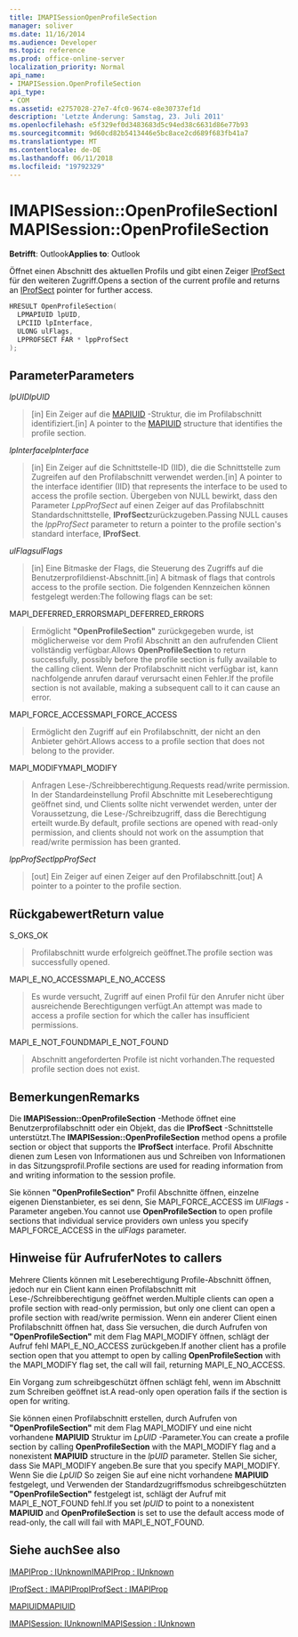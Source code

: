 ```yaml
---
title: IMAPISessionOpenProfileSection
manager: soliver
ms.date: 11/16/2014
ms.audience: Developer
ms.topic: reference
ms.prod: office-online-server
localization_priority: Normal
api_name:
- IMAPISession.OpenProfileSection
api_type:
- COM
ms.assetid: e2757028-27e7-4fc0-9674-e8e30737ef1d
description: 'Letzte Änderung: Samstag, 23. Juli 2011'
ms.openlocfilehash: e5f329ef0d3483683d5c94ed38c6631d86e77b93
ms.sourcegitcommit: 9d60cd82b5413446e5bc8ace2cd689f683fb41a7
ms.translationtype: MT
ms.contentlocale: de-DE
ms.lasthandoff: 06/11/2018
ms.locfileid: "19792329"
---
```

# <a name="imapisessionopenprofilesection"></a><span data-ttu-id="6ff4e-103">IMAPISession::OpenProfileSection</span><span class="sxs-lookup"><span data-stu-id="6ff4e-103">IMAPISession::OpenProfileSection</span></span>

  
  
<span data-ttu-id="6ff4e-104">**Betrifft**: Outlook</span><span class="sxs-lookup"><span data-stu-id="6ff4e-104">**Applies to**: Outlook</span></span> 
  
<span data-ttu-id="6ff4e-105">Öffnet einen Abschnitt des aktuellen Profils und gibt einen Zeiger [IProfSect](iprofsectimapiprop.md) für den weiteren Zugriff.</span><span class="sxs-lookup"><span data-stu-id="6ff4e-105">Opens a section of the current profile and returns an [IProfSect](iprofsectimapiprop.md) pointer for further access.</span></span> 
  
```cpp
HRESULT OpenProfileSection(
  LPMAPIUID lpUID,
  LPCIID lpInterface,
  ULONG ulFlags,
  LPPROFSECT FAR * lppProfSect
);
```

## <a name="parameters"></a><span data-ttu-id="6ff4e-106">Parameter</span><span class="sxs-lookup"><span data-stu-id="6ff4e-106">Parameters</span></span>

 <span data-ttu-id="6ff4e-107">_lpUID_</span><span class="sxs-lookup"><span data-stu-id="6ff4e-107">_lpUID_</span></span>
  
> <span data-ttu-id="6ff4e-108">[in] Ein Zeiger auf die [MAPIUID](mapiuid.md) -Struktur, die im Profilabschnitt identifiziert.</span><span class="sxs-lookup"><span data-stu-id="6ff4e-108">[in] A pointer to the [MAPIUID](mapiuid.md) structure that identifies the profile section.</span></span> 
    
 <span data-ttu-id="6ff4e-109">_lpInterface_</span><span class="sxs-lookup"><span data-stu-id="6ff4e-109">_lpInterface_</span></span>
  
> <span data-ttu-id="6ff4e-110">[in] Ein Zeiger auf die Schnittstelle-ID (IID), die die Schnittstelle zum Zugreifen auf den Profilabschnitt verwendet werden.</span><span class="sxs-lookup"><span data-stu-id="6ff4e-110">[in] A pointer to the interface identifier (IID) that represents the interface to be used to access the profile section.</span></span> <span data-ttu-id="6ff4e-111">Übergeben von NULL bewirkt, dass den Parameter _LppProfSect_ auf einen Zeiger auf das Profilabschnitt Standardschnittstelle, **IProfSect**zurückzugeben.</span><span class="sxs-lookup"><span data-stu-id="6ff4e-111">Passing NULL causes the  _lppProfSect_ parameter to return a pointer to the profile section's standard interface, **IProfSect**.</span></span>
    
 <span data-ttu-id="6ff4e-112">_ulFlags_</span><span class="sxs-lookup"><span data-stu-id="6ff4e-112">_ulFlags_</span></span>
  
> <span data-ttu-id="6ff4e-113">[in] Eine Bitmaske der Flags, die Steuerung des Zugriffs auf die Benutzerprofildienst-Abschnitt.</span><span class="sxs-lookup"><span data-stu-id="6ff4e-113">[in] A bitmask of flags that controls access to the profile section.</span></span> <span data-ttu-id="6ff4e-114">Die folgenden Kennzeichen können festgelegt werden:</span><span class="sxs-lookup"><span data-stu-id="6ff4e-114">The following flags can be set:</span></span>
    
<span data-ttu-id="6ff4e-115">MAPI_DEFERRED_ERRORS</span><span class="sxs-lookup"><span data-stu-id="6ff4e-115">MAPI_DEFERRED_ERRORS</span></span> 
  
> <span data-ttu-id="6ff4e-116">Ermöglicht **"OpenProfileSection"** zurückgegeben wurde, ist möglicherweise vor dem Profil Abschnitt an den aufrufenden Client vollständig verfügbar.</span><span class="sxs-lookup"><span data-stu-id="6ff4e-116">Allows **OpenProfileSection** to return successfully, possibly before the profile section is fully available to the calling client.</span></span> <span data-ttu-id="6ff4e-117">Wenn der Profilabschnitt nicht verfügbar ist, kann nachfolgende anrufen darauf verursacht einen Fehler.</span><span class="sxs-lookup"><span data-stu-id="6ff4e-117">If the profile section is not available, making a subsequent call to it can cause an error.</span></span> 
    
<span data-ttu-id="6ff4e-118">MAPI_FORCE_ACCESS</span><span class="sxs-lookup"><span data-stu-id="6ff4e-118">MAPI_FORCE_ACCESS</span></span>
  
> <span data-ttu-id="6ff4e-119">Ermöglicht den Zugriff auf ein Profilabschnitt, der nicht an den Anbieter gehört.</span><span class="sxs-lookup"><span data-stu-id="6ff4e-119">Allows access to a profile section that does not belong to the provider.</span></span>
    
<span data-ttu-id="6ff4e-120">MAPI_MODIFY</span><span class="sxs-lookup"><span data-stu-id="6ff4e-120">MAPI_MODIFY</span></span> 
  
> <span data-ttu-id="6ff4e-121">Anfragen Lese-/Schreibberechtigung.</span><span class="sxs-lookup"><span data-stu-id="6ff4e-121">Requests read/write permission.</span></span> <span data-ttu-id="6ff4e-122">In der Standardeinstellung Profil Abschnitte mit Leseberechtigung geöffnet sind, und Clients sollte nicht verwendet werden, unter der Voraussetzung, die Lese-/Schreibzugriff, dass die Berechtigung erteilt wurde.</span><span class="sxs-lookup"><span data-stu-id="6ff4e-122">By default, profile sections are opened with read-only permission, and clients should not work on the assumption that read/write permission has been granted.</span></span> 
    
 <span data-ttu-id="6ff4e-123">_lppProfSect_</span><span class="sxs-lookup"><span data-stu-id="6ff4e-123">_lppProfSect_</span></span>
  
> <span data-ttu-id="6ff4e-124">[out] Ein Zeiger auf einen Zeiger auf den Profilabschnitt.</span><span class="sxs-lookup"><span data-stu-id="6ff4e-124">[out] A pointer to a pointer to the profile section.</span></span>
    
## <a name="return-value"></a><span data-ttu-id="6ff4e-125">Rückgabewert</span><span class="sxs-lookup"><span data-stu-id="6ff4e-125">Return value</span></span>

<span data-ttu-id="6ff4e-126">S_OK</span><span class="sxs-lookup"><span data-stu-id="6ff4e-126">S_OK</span></span> 
  
> <span data-ttu-id="6ff4e-127">Profilabschnitt wurde erfolgreich geöffnet.</span><span class="sxs-lookup"><span data-stu-id="6ff4e-127">The profile section was successfully opened.</span></span>
    
<span data-ttu-id="6ff4e-128">MAPI_E_NO_ACCESS</span><span class="sxs-lookup"><span data-stu-id="6ff4e-128">MAPI_E_NO_ACCESS</span></span> 
  
> <span data-ttu-id="6ff4e-129">Es wurde versucht, Zugriff auf einen Profil für den Anrufer nicht über ausreichende Berechtigungen verfügt.</span><span class="sxs-lookup"><span data-stu-id="6ff4e-129">An attempt was made to access a profile section for which the caller has insufficient permissions.</span></span>
    
<span data-ttu-id="6ff4e-130">MAPI_E_NOT_FOUND</span><span class="sxs-lookup"><span data-stu-id="6ff4e-130">MAPI_E_NOT_FOUND</span></span> 
  
> <span data-ttu-id="6ff4e-131">Abschnitt angeforderten Profile ist nicht vorhanden.</span><span class="sxs-lookup"><span data-stu-id="6ff4e-131">The requested profile section does not exist.</span></span>
    
## <a name="remarks"></a><span data-ttu-id="6ff4e-132">Bemerkungen</span><span class="sxs-lookup"><span data-stu-id="6ff4e-132">Remarks</span></span>

<span data-ttu-id="6ff4e-133">Die **IMAPISession::OpenProfileSection** -Methode öffnet eine Benutzerprofilabschnitt oder ein Objekt, das die **IProfSect** -Schnittstelle unterstützt.</span><span class="sxs-lookup"><span data-stu-id="6ff4e-133">The **IMAPISession::OpenProfileSection** method opens a profile section or object that supports the **IProfSect** interface.</span></span> <span data-ttu-id="6ff4e-134">Profil Abschnitte dienen zum Lesen von Informationen aus und Schreiben von Informationen in das Sitzungsprofil.</span><span class="sxs-lookup"><span data-stu-id="6ff4e-134">Profile sections are used for reading information from and writing information to the session profile.</span></span> 
  
<span data-ttu-id="6ff4e-135">Sie können **"OpenProfileSection"** Profil Abschnitte öffnen, einzelne eigenen Dienstanbieter, es sei denn, Sie MAPI_FORCE_ACCESS im _UlFlags_ -Parameter angeben.</span><span class="sxs-lookup"><span data-stu-id="6ff4e-135">You cannot use **OpenProfileSection** to open profile sections that individual service providers own unless you specify MAPI_FORCE_ACCESS in the  _ulFlags_ parameter.</span></span> 
  
## <a name="notes-to-callers"></a><span data-ttu-id="6ff4e-136">Hinweise für Aufrufer</span><span class="sxs-lookup"><span data-stu-id="6ff4e-136">Notes to callers</span></span>

<span data-ttu-id="6ff4e-137">Mehrere Clients können mit Leseberechtigung Profile-Abschnitt öffnen, jedoch nur ein Client kann einen Profilabschnitt mit Lese-/Schreibberechtigung geöffnet werden.</span><span class="sxs-lookup"><span data-stu-id="6ff4e-137">Multiple clients can open a profile section with read-only permission, but only one client can open a profile section with read/write permission.</span></span> <span data-ttu-id="6ff4e-138">Wenn ein anderer Client einen Profilabschnitt öffnen hat, dass Sie versuchen, die durch Aufrufen von **"OpenProfileSection"** mit dem Flag MAPI_MODIFY öffnen, schlägt der Aufruf fehl MAPI_E_NO_ACCESS zurückgeben.</span><span class="sxs-lookup"><span data-stu-id="6ff4e-138">If another client has a profile section open that you attempt to open by calling **OpenProfileSection** with the MAPI_MODIFY flag set, the call will fail, returning MAPI_E_NO_ACCESS.</span></span> 
  
<span data-ttu-id="6ff4e-139">Ein Vorgang zum schreibgeschützt öffnen schlägt fehl, wenn im Abschnitt zum Schreiben geöffnet ist.</span><span class="sxs-lookup"><span data-stu-id="6ff4e-139">A read-only open operation fails if the section is open for writing.</span></span> 
  
<span data-ttu-id="6ff4e-140">Sie können einen Profilabschnitt erstellen, durch Aufrufen von **"OpenProfileSection"** mit dem Flag MAPI_MODIFY und eine nicht vorhandene **MAPIUID** Struktur im _LpUID_ -Parameter.</span><span class="sxs-lookup"><span data-stu-id="6ff4e-140">You can create a profile section by calling **OpenProfileSection** with the MAPI_MODIFY flag and a nonexistent **MAPIUID** structure in the  _lpUID_ parameter.</span></span> <span data-ttu-id="6ff4e-141">Stellen Sie sicher, dass Sie MAPI_MODIFY angeben.</span><span class="sxs-lookup"><span data-stu-id="6ff4e-141">Be sure that you specify MAPI_MODIFY.</span></span> <span data-ttu-id="6ff4e-142">Wenn Sie die _LpUID_ So zeigen Sie auf eine nicht vorhandene **MAPIUID** festgelegt, und Verwenden der Standardzugriffsmodus schreibgeschützten **"OpenProfileSection"** festgelegt ist, schlägt der Aufruf mit MAPI_E_NOT_FOUND fehl.</span><span class="sxs-lookup"><span data-stu-id="6ff4e-142">If you set  _lpUID_ to point to a nonexistent **MAPIUID** and **OpenProfileSection** is set to use the default access mode of read-only, the call will fail with MAPI_E_NOT_FOUND.</span></span> 
  
## <a name="see-also"></a><span data-ttu-id="6ff4e-143">Siehe auch</span><span class="sxs-lookup"><span data-stu-id="6ff4e-143">See also</span></span>



[<span data-ttu-id="6ff4e-144">IMAPIProp : IUnknown</span><span class="sxs-lookup"><span data-stu-id="6ff4e-144">IMAPIProp : IUnknown</span></span>](imapipropiunknown.md)
  
[<span data-ttu-id="6ff4e-145">IProfSect : IMAPIProp</span><span class="sxs-lookup"><span data-stu-id="6ff4e-145">IProfSect : IMAPIProp</span></span>](iprofsectimapiprop.md)
  
[<span data-ttu-id="6ff4e-146">MAPIUID</span><span class="sxs-lookup"><span data-stu-id="6ff4e-146">MAPIUID</span></span>](mapiuid.md)
  
[<span data-ttu-id="6ff4e-147">IMAPISession: IUnknown</span><span class="sxs-lookup"><span data-stu-id="6ff4e-147">IMAPISession : IUnknown</span></span>](imapisessioniunknown.md)

